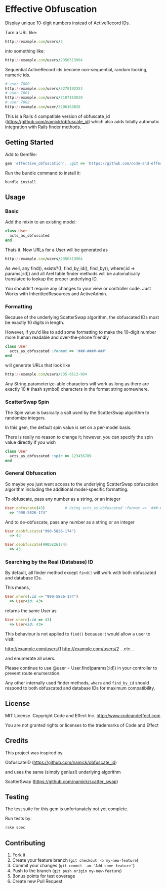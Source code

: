 # Effective Obfuscation

Display unique 10-digit numbers instead of ActiveRecord IDs.

Turn a URL like:

```ruby
http://example.com/users/3
```

into something like:

```ruby
http://example.com/users/2356513904
```

Sequential ActiveRecord ids become non-sequential, random looking, numeric ids.

```ruby
# user 7000
http://example.com/users/5270192353
# user 7001
http://example.com/users/7107163820
# user 7002
http://example.com/user/3296163828
```

This is a Rails 4 compatible version of obfuscate_id (https://github.com/namick/obfuscate_id) which also adds totally automatic integration with Rails finder methods.


## Getting Started

Add to Gemfile:

```ruby
gem 'effective_obfuscation', :git => 'https://github.com/code-and-effect/effective_obfuscation.git'
```

Run the bundle command to install it:

```console
bundle install
```

## Usage

### Basic

Add the mixin to an existing model:

```ruby
class User
  acts_as_obfuscated
end
```

Thats it.  Now URLs for a User will be generated as

```ruby
http://example.com/users/2356513904
```

As well, any find(), exists?(), find_by_id(), find_by(), where(:id => params[:id]) and all Arel table finder methods will be automatically translated to lookup the proper underlying ID.

You shouldn't require any changes to your view or controller code. Just Works with InherittedResources and ActiveAdmin.

### Formatting

Because of the underlying ScatterSwap algorithm, the obfuscated IDs must be exactly 10 digits in length.

However, if you'd like to add some formatting to make the 10-digit number more human readable and over-the-phone friendly

```ruby
class User
  acts_as_obfuscated :format => '###-####-###'
end
```

will generate URLs that look like

```ruby
http://example.com/users/235-6513-904
```

Any String.parameterize-able characters will work as long as there are exactly 10 # (hash symbol) characters in the format string somewhere.


### ScatterSwap Spin

The Spin value is basically a salt used by the ScatterSwap algorithm to randomize integers.

In this gem, the default spin value is set on a per-model basis.

There is really no reason to change it; however, you can specify the spin value directly if you wish

```ruby
class User
  acts_as_obfuscated :spin => 123456789
end
```

### General Obfuscation

So maybe you just want access to the underlying ScatterSwap obfuscation algorithm including the additional model-specific formatting.

To obfuscate, pass any number as a string, or an integer

```ruby
User.obfuscate(43)         # Using acts_as_obfuscated :format => '###-####-###'
  => "990-5826-174"
```

And to de-obfuscate, pass any number as a string or an integer

```ruby
User.deobfuscate("990-5826-174")
  => 43

User.deobfuscate(9905826174)
  => 43
```

### Searching by the Real (Database) ID

By default, all finder method except `find()` will work with both obfuscated and database IDs.

This means,

```ruby
User.where(:id => "990-5826-174")
  => User<id: 43>
```

returns the same User as

```ruby
User.where(:id => 43)
  => User<id: 43>
```

This behaviour is not applied to `find()` because it would allow a user to visit:

http://example.com/users/1
http://example.com/users/2
...etc...

and enumerate all users.

Please continue to use @user = User.find(params[:id]) in your controller to prevent route enumeration.

Any other internally used finder methods, `where` and `find_by_id` should respond to both obfuscated and database IDs for maximum compatibility.

## License

MIT License.  Copyright Code and Effect Inc. http://www.codeandeffect.com

You are not granted rights or licenses to the trademarks of Code and Effect


## Credits

This project was inspired by

ObfuscateID (https://github.com/namick/obfuscate_id)

and uses the same (simply genius!) underlying algorithm

ScatterSwap (https://github.com/namick/scatter_swap)


## Testing

The test suite for this gem is unfortunately not yet complete.

Run tests by:

```ruby
rake spec
```


## Contributing

1. Fork it
2. Create your feature branch (`git checkout -b my-new-feature`)
3. Commit your changes (`git commit -am 'Add some feature'`)
4. Push to the branch (`git push origin my-new-feature`)
5. Bonus points for test coverage
6. Create new Pull Request

